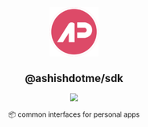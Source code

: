 <p align="center">
  <img src="https://raw.githubusercontent.com/ashishdotme/assets/master/logo.png" alt="drawing" width="100"/>
</p>

<h2 align="center">@ashishdotme/sdk</h2>

<p align="center">
<a href="https://img.shields.io/github/last-commit/ashishdotme/@ashishdotme/sdk?style=for-the-badge"><img src="https://img.shields.io/github/last-commit/ashishdotme/@ashishdotme/sdk?style=for-the-badge"></a>
</p>

<p align="center">📦 common interfaces for personal apps</p>
